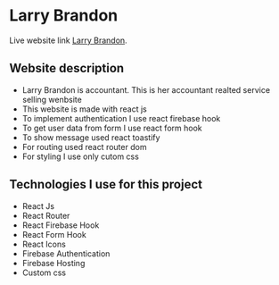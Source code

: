 # Larry Brandon

Live website link [Larry Brandon](https://larry-brandon.firebaseapp.com).

## Website description

- Larry Brandon is accountant. This is her accountant realted service selling wenbsite
- This website is made with react js
- To implement authentication I use react firebase hook
- To get user data from form I use react form hook
- To show message used react toastify
- For routing used react router dom
- For styling I use only cutom css

## Technologies I use for this project

- React Js
- React Router
- React Firebase Hook
- React Form Hook
- React Icons
- Firebase Authentication
- Firebase Hosting
- Custom css
